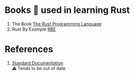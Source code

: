 # Books :book: used in learning Rust

1. The Book [The Rust Programming Language](https://doc.rust-lang.org/book/index.html)
2. Rust By Example [RBE](http://rustbyexample.com)


# References

1. [Standard Documentation](https://doc.rust-lang.org/reference.html)   
:warning: Tends to be out of date
